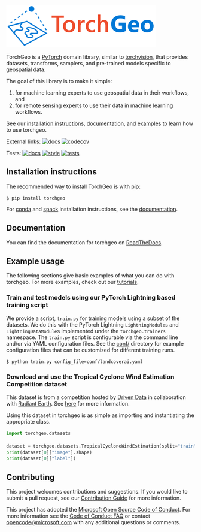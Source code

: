 <img src="https://raw.githubusercontent.com/microsoft/torchgeo/main/logo/logo-color.svg" width="400" alt="TorchGeo"/>

TorchGeo is a [PyTorch](https://pytorch.org/) domain library, similar to [torchvision](https://pytorch.org/vision), that provides datasets, transforms, samplers, and pre-trained models specific to geospatial data.

The goal of this library is to make it simple:

1. for machine learning experts to use geospatial data in their workflows, and
2. for remote sensing experts to use their data in machine learning workflows.

See our [installation instructions](#installation-instructions), [documentation](#documentation), and [examples](#example-usage) to learn how to use torchgeo.

External links:
[![docs](https://readthedocs.org/projects/torchgeo/badge/?version=latest)](https://torchgeo.readthedocs.io/en/latest/?badge=latest)
[![codecov](https://codecov.io/gh/microsoft/torchgeo/branch/main/graph/badge.svg?token=oa3Z3PMVOg)](https://codecov.io/gh/microsoft/torchgeo)

Tests:
[![docs](https://github.com/microsoft/torchgeo/actions/workflows/docs.yaml/badge.svg)](https://github.com/microsoft/torchgeo/actions/workflows/docs.yaml)
[![style](https://github.com/microsoft/torchgeo/actions/workflows/style.yaml/badge.svg)](https://github.com/microsoft/torchgeo/actions/workflows/style.yaml)
[![tests](https://github.com/microsoft/torchgeo/actions/workflows/tests.yaml/badge.svg)](https://github.com/microsoft/torchgeo/actions/workflows/tests.yaml)

## Installation instructions

The recommended way to install TorchGeo is with [pip](https://pip.pypa.io/):

```console
$ pip install torchgeo
```

For [conda](https://docs.conda.io/) and [spack](https://spack.io/) installation instructions, see the [documentation](https://torchgeo.readthedocs.io/en/latest/user/installation.html).

## Documentation

You can find the documentation for torchgeo on [ReadTheDocs](https://torchgeo.readthedocs.io).

## Example usage

The following sections give basic examples of what you can do with torchgeo. For more examples, check out our [tutorials](https://torchgeo.readthedocs.io/en/latest/tutorials/getting_started.html).

### Train and test models using our PyTorch Lightning based training script

We provide a script, `train.py` for training models using a subset of the datasets. We do this with the PyTorch Lightning `LightningModule`s and `LightningDataModule`s implemented under the `torchgeo.trainers` namespace.
The `train.py` script is configurable via the command line and/or via YAML configuration files. See the [conf/](conf/) directory for example configuration files that can be customized for different training runs.

```console
$ python train.py config_file=conf/landcoverai.yaml
```

### Download and use the Tropical Cyclone Wind Estimation Competition dataset

This dataset is from a competition hosted by [Driven Data](https://www.drivendata.org/) in collaboration with [Radiant Earth](https://www.radiant.earth/). See [here](https://www.drivendata.org/competitions/72/predict-wind-speeds/) for more information.

Using this dataset in torchgeo is as simple as importing and instantiating the appropriate class.

```python
import torchgeo.datasets

dataset = torchgeo.datasets.TropicalCycloneWindEstimation(split="train", download=True)
print(dataset[0]["image"].shape)
print(dataset[0]["label"])
```

## Contributing

This project welcomes contributions and suggestions. If you would like to submit a pull request, see our [Contribution Guide](https://torchgeo.readthedocs.io/en/latest/user/contributing.html) for more information.

This project has adopted the [Microsoft Open Source Code of Conduct](https://opensource.microsoft.com/codeofconduct/).
For more information see the [Code of Conduct FAQ](https://opensource.microsoft.com/codeofconduct/faq/) or
contact [opencode@microsoft.com](mailto:opencode@microsoft.com) with any additional questions or comments.
